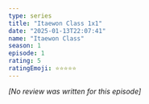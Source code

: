 ```yaml
---
type: series
title: "Itaewon Class 1x1"
date: "2025-01-13T22:07:41"
name: "Itaewon Class"
season: 1
episode: 1
rating: 5
ratingEmoji: ⭐️⭐️⭐️⭐️⭐️
---
```


*[No review was written for this episode]*
